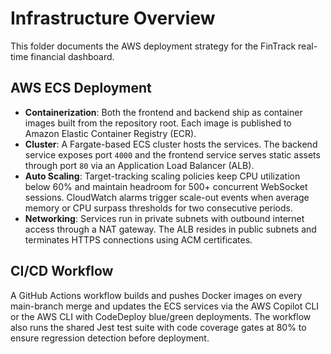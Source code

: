 # Infrastructure Overview

This folder documents the AWS deployment strategy for the FinTrack real-time financial dashboard.

## AWS ECS Deployment

- **Containerization**: Both the frontend and backend ship as container images built from the repository root. Each image is published to Amazon Elastic Container Registry (ECR).
- **Cluster**: A Fargate-based ECS cluster hosts the services. The backend service exposes port `4000` and the frontend service serves static assets through port `80` via an Application Load Balancer (ALB).
- **Auto Scaling**: Target-tracking scaling policies keep CPU utilization below 60% and maintain headroom for 500+ concurrent WebSocket sessions. CloudWatch alarms trigger scale-out events when average memory or CPU surpass thresholds for two consecutive periods.
- **Networking**: Services run in private subnets with outbound internet access through a NAT gateway. The ALB resides in public subnets and terminates HTTPS connections using ACM certificates.

## CI/CD Workflow

A GitHub Actions workflow builds and pushes Docker images on every main-branch merge and updates the ECS services via the AWS Copilot CLI or the AWS CLI with CodeDeploy blue/green deployments. The workflow also runs the shared Jest test suite with code coverage gates at 80% to ensure regression detection before deployment.
